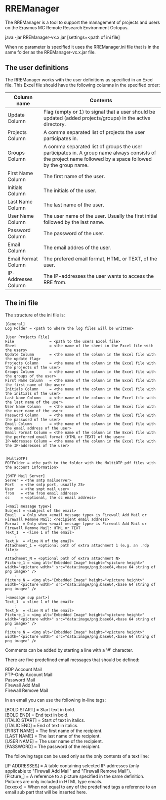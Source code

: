 # RREManager

The RREManager is a tool to support the management of projects and users on the Erasmus MC Remote Research Environment Octopus.

java -jar RREManager-vx.x.jar [settings=<path of ini file]

When no parameter is specified it uses the RREManager.ini file that is in the same folder as the RREManager-vx.x.jar file.


## The user definitions

The RREManager works with the user definitions as specified in an Excel file. This Excel file should have the following columns in the specified order:

| Column name          | Contents                                                     |
| -------------------- | ------------------------------------------------------------ |
| Update Column        | Flag (empty or 1) to signal that a user should be updated (added projects/groups) in the active directory. |
| Projects Column      | A comma separated list of projects the user participates in. |
| Groups Column        | A comma separated list of groups the user participates in. A group name always consists of the project name followed by a space followed by the group name. |
| First Name Column    | The first name of the user.                                  |
| Initials Column      | The initials of the user.                                    |
| Last Name Column     | The last name of the user.                                   |
| User Name Column     | The user name of the user. Usually the first initial followed by the last name. |
| Password Column      | The password of the user.                                    |
| Email Column         | The email addres of the user.                                |
| Email Format Column  | The prefered email format, HTML or TEXT, of the user.        |
| IP-Addresses Column  | The IP-addresses the user wants to access the RRE from.      |



## The ini file

The structure of the ini file is:

```
[General]
Log Folder = <path to where the log files will be written>

[User Projects File]
File                = <path to the users Excel file>
Sheet               = <the name of the sheet in the Excel file with the users>
Update Column       = <the name of the column in the Excel file with the update flag>
Projects Column     = <the name of the column in the Excel file with the projects of the user> 
Groups Column       = <the name of the column in the Excel file with the groups of the user>
First Name Column   = <the name of the column in the Excel file with the first name of the user>
Initials Column     = <the name of the column in the Excel file with the initials of the user>
Last Name Column    = <the name of the column in the Excel file with the last name of the user>
User Name Column    = <the name of the column in the Excel file with the user name of the user>
Password Column     = <the name of the column in the Excel file with the password of the user>
Email Column        = <the name of the column in the Excel file with the email address of the user>
Email Format Column = <the name of the column in the Excel file with the perferred email format (HTML or TEXT) of the user>
IP-Addresses Column = <the name of the column in the Excel file with the IP-addresses of the user>


[MultiOTP]
PDFFolder = <the path to the folder with the MultiOTP pdf files with the account information>

[SMTP Mail Server]
Server = <the smtp mailserver>
Port   = <the smtp port, usually 25>
User   = <the smpt mail user>
from   = <the from email address>
cc     = <optional, the cc email address>

[<mail message type>]
Subject = <subject of the email>
Email   = Only when <email message type> is Firewall Add Mail or Firewall Remove Mail: <recipient email address>
Format  = Only when <email message type> is Firewall Add Mail or Firewall Remove Mail: HTML or TEXT
Text_1  = <line 1 of the email>
    :
Text_N  = <line N of the email>
Attachment_1 = <optional path of extra attachment 1 (e.g. an .rdp file)>
    :
Attachment_N = <optional path of extra attachment N>
Picture_1 = <img alt="Embedded Image" height="<picture height>" width="<picture wdth>" src="data:image/png;base64,<base 64 string of png image>" />
    :
Picture_N = <img alt="Embedded Image" height="<picture height>" width="<picture wdth>" src="data:image/png;base64,<base 64 string of png image>" />

[<message sup part>]
Text_1  = <line 1 of the email>
    : 
Text_N  = <line N of the email>
Picture_1 = <img alt="Embedded Image" height="<picture height>" width="<picture wdth>" src="data:image/png;base64,<base 64 string of png image>" />
    :
Picture_N = <img alt="Embedded Image" height="<picture height>" width="<picture wdth>" src="data:image/png;base64,<base 64 string of png image>" />
```

Comments can be added by starting a line with a '#' character.

There are five predefined email messages that should be defined:

RDP Account Mail<br>
FTP-Only Account Mail<br>
Password Mail<br>
Firewall Add Mail<br>
Firewall Remove Mail

In an email you can use the following in-line tags:

[BOLD START] = Start text in bold.<br>
[BOLD END] = End text in bold.<br>
[ITALIC START] = Start of text in italics.<br>
[ITALIC END] = End of text in italics.<br>
[FIRST NAME] = The first name of the recipient.<br>
[LAST NAME] = The last name of the recipient.<br>
[USER NAME] = The user name of the recipient.<br>
[PASSWORD] = The password of the recipient.

The following tags can be used only as the only contents of a text line:

[IP ADDRESSES] = A table containing selected IP-addresses (only applicable to "Firewall Add Mail" and "Firewall Remove Mail").<br>
[Picture_<nr>] = A reference to a picture specified in the same definition. Pictures are only included in HTML type emails.<br>
[xxxxxx] = When not equal to any of the predefined tags a reference to an email sub part that will be inserted here. 